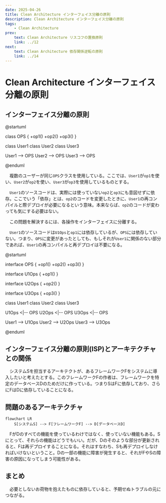 ```yaml
---
date: 2025-04-26
title: Clean Architecture インターフェイス分離の原則
description: Clean Architecture インターフェイス分離の原則
tags: 
    - Clean Architecture
prev:
    text: Clean Architecture リスコフの置換原則
    link: ../12
next:
    text: Clean Architecture 依存関係逆転の原則
    link: ../14
---
```


# Clean Architecture インターフェイス分離の原則

## インターフェイス分離の原則

@startuml

class OPS {
    +op1()
    +op2()
    +op3()
}

class User1
class User2
class User3

User1 --> OPS
User2 --> OPS
User3 --> OPS

@enduml


&emsp;複数のユーザーが同じ`OPS`クラスを使用している。ここでは、`User1`が`op1`を使い、`User2`が`op2`を使い、`User3`が`op3`を使用しているものとする。

&emsp;`User1`のソースコードは、実際には使っていない`op2`と`op3`にも意図せずに依存。ここでいう「依存」とは、`op2`のコードを変更したときに、`User1`の再コンパイルと際デプロイが必要になるという意味。本来ならば、`op2`のコードが変わっても気にする必要はない。

&emsp;この問題を解決するには、各操作をインターフェイスに分離する。

&emsp;`User1`のソースコードは`U1Ops`と`op1`には依存しているが、`OPS`には依存していない。つまり、`OPS`に変更があったとしても、もしそれが`User1`に関係のない部分であれば、`User1`の再コンパイルと再デプロイは不要になる。

@startuml

interface OPS {
    +op1()
    +op2()
    +op3()
}

interface U1Ops {
    +op1()
}

interface U2Ops {
    +op2()
}

interface U3Ops {
    +op3()
}

class User1
class User2
class User3

U1Ops <|-- OPS
U2Ops <|-- OPS
U3Ops <|-- OPS

User1 --> U1Ops
User2 --> U2Ops
User3 --> U3Ops

@enduml

## インターフェイス分離の原則(ISP)とアーキテクチャとの関係

&emsp;システムSを担当するアーキテクトが、あるフレームワークFをシステムに導入したいと考えたとする。このフレームワークFの作者は、フレームワークを特定のデータベースDのためだけに作っている。つまりSはFに依存しており、さらにFはDに依存していることになる。

## 問題のあるアーキテクチャ

```mermaid
flowchart LR
    S[システムS] --> F[フレームワークF] --> D[データベースD]
```

&emsp;FがDのすべての機能を使っているわけではなく、使っていない機能もある。Sにとって、それらの機能はどうでもいい。だが、Dのそのような部分が更新されると、Fは再デプロイすることになる。それはすなわち、Sも再デプロイしなければいけないということ。Dの一部の機能に障害が発生すると、それがFやSの障害の原因になってしまう可能性がある。

## まとめ

&emsp;必要としないお荷物を抱えたものに依存していると、予期せぬトラブルの元につながる。